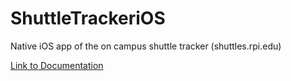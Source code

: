 # ShuttleTrackeriOS
Native iOS app of the on campus shuttle tracker (shuttles.rpi.edu)

[Link to Documentation](https://github.com/quuu/ShuttleTrackeriOS/blob/master/Documentation/README.md)
